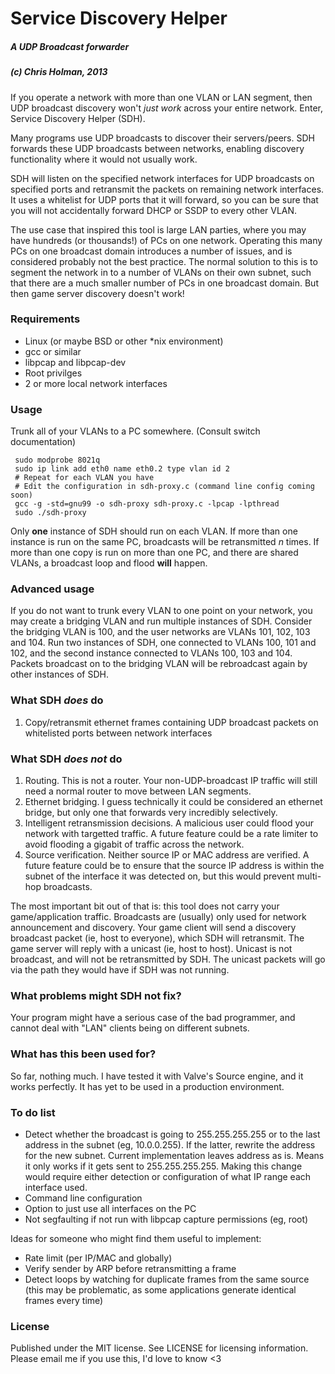 

# Service Discovery Helper
##### A UDP Broadcast forwarder 
##### (c) Chris Holman, 2013

If you operate a network with more than one VLAN or LAN segment, then UDP broadcast discovery won't 
*just work* across your entire network. Enter, Service Discovery Helper (SDH).

Many programs use UDP broadcasts to discover their servers/peers. SDH forwards these UDP broadcasts between 
networks, enabling discovery functionality where it would not usually work.

SDH will listen on the specified network interfaces for UDP broadcasts on specified
ports and retransmit the packets on remaining network interfaces. It uses a whitelist
for UDP ports that it will forward, so you can be sure that you will not
accidentally forward DHCP or SSDP to every other VLAN. 

The use case that inspired this tool is large LAN parties, where you may have hundreds
(or thousands!) of PCs on one network. Operating this many PCs on one broadcast domain 
introduces a number of issues, and is considered probably not the best practice. 
The normal solution to this is to segment the network in to a number of 
VLANs on their own subnet, such that there are a much smaller number of PCs in one 
broadcast domain. But then game server discovery doesn't work!


### Requirements

* Linux (or maybe BSD or other \*nix environment)
* gcc or similar
* libpcap and libpcap-dev
* Root privilges
* 2 or more local network interfaces

### Usage

Trunk all of your VLANs to a PC somewhere. (Consult switch documentation)

````
 sudo modprobe 8021q
 sudo ip link add eth0 name eth0.2 type vlan id 2
 # Repeat for each VLAN you have
 # Edit the configuration in sdh-proxy.c (command line config coming soon)
 gcc -g -std=gnu99 -o sdh-proxy sdh-proxy.c -lpcap -lpthread
 sudo ./sdh-proxy 
````

Only **one** instance of SDH should run on each VLAN. If more than one instance is run on the same PC, broadcasts will be retransmitted *n* times. If more than one copy is run on more than one PC, and there are shared VLANs, a broadcast loop and flood **will** happen. 

### Advanced usage

If you do not want to trunk every VLAN to one point on your network, you may
create a bridging VLAN and run multiple instances of SDH. Consider the bridging
VLAN is 100, and the user networks are VLANs 101, 102, 103 and 104. Run two
instances of SDH, one connected to VLANs 100, 101 and 102, and the second 
instance connected to VLANs 100, 103 and 104. Packets broadcast on to the bridging VLAN 
will be rebroadcast again by other instances of SDH. 

### What SDH *does* do 

1. Copy/retransmit ethernet frames containing UDP broadcast packets on whitelisted ports between network interfaces

### What SDH *does not* do

1. Routing. This is not a router. Your non-UDP-broadcast IP traffic will still need a normal router to move between LAN segments. 
2. Ethernet bridging. I guess technically it could be considered an ethernet bridge, but only one that 
forwards very incredibly selectively. 
3. Intelligent retransmission decisions. A malicious user could flood your network with targetted traffic. A future feature could be a rate limiter to avoid flooding a gigabit of traffic across the network. 
4. Source verification. Neither source IP or MAC address are verified. A future feature could be to ensure that the source IP address is within the subnet of the interface it was detected on, but this would prevent multi-hop broadcasts. 

The most important bit out of that is: this tool does not carry your game/application traffic. 
Broadcasts are (usually) only used for network announcement and discovery. Your game client 
will send a discovery broadcast packet (ie, host to everyone), which SDH will retransmit. The game server will reply with a 
unicast (ie, host to host). Unicast is not broadcast, and will not be retransmitted by SDH. The unicast packets will go via the path they would have if SDH was not running. 

### What problems might SDH not fix?

Your program might have a serious case of the bad programmer, and cannot deal with "LAN" clients being on different subnets.


### What has this been used for?

So far, nothing much. I have tested it with
 Valve's Source engine, and it works perfectly. It has yet to be used in a production environment. 

### To do list

* Detect whether the broadcast is going to 255.255.255.255 or to the last 
address in the subnet (eg, 10.0.0.255). If the latter, rewrite the address 
for the new subnet. Current implementation leaves address as is. Means it
only works if it gets sent to 255.255.255.255. Making this change would 
require either detection or configuration of what IP range each interface
used.
* Command line configuration
* Option to just use all interfaces on the PC
* Not segfaulting if not run with libpcap capture permissions (eg, root)

Ideas for someone who might find them useful to implement:
* Rate limit (per IP/MAC and globally)
* Verify sender by ARP before retransmitting a frame
* Detect loops by watching for duplicate frames from the same source (this may be problematic, as some applications generate identical frames every time)


### License

Published under the MIT license. See LICENSE for licensing information. Please email me if you use this, I'd love to know <3


